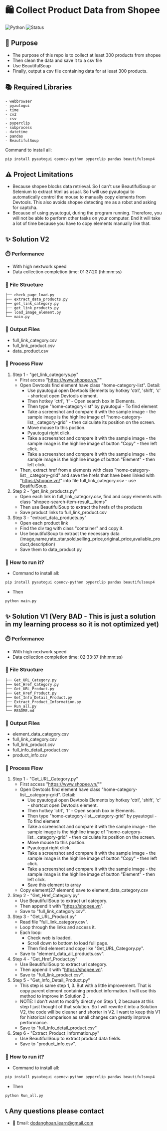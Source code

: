 # 🛍️ Collect Product Data from Shopee
![Python](https://img.shields.io/badge/python-3.8%2B-blue)
![Status](https://img.shields.io/badge/status-active-brightgreen)

## 🎯 Purpose
- The purpose of this repo is to collect at least 300 products from shopee
- Then clean the data and save it to a csv file
- Use BeautifulSoup
- Finally, output a csv file containing data for at least 300 products.

## 📚 Required Libraries
    - webbrowser
    - pyautogui
    - time
    - cv2
    - csv
    - pyperclip
    - subprocess
    - datetime
    - pandas
    - BeautifulSoup

Command to install all: 
```bash
pip install pyautogui opencv-python pyperclip pandas beautifulsoup4
```

## ⚠️ Project Limitations
- Because shopee blocks data retrieval. So I can't use BeautifulSoup or Selenium to extract html as usual. So I will use pyautogui to automatically control the mouse to manually copy elements from Devtools. This also avoids shopee detecting me as a robot and asking for captcha.
- Because of using pyautogui, during the program running. Therefore, you will not be able to perform other tasks on your computer. End it will take a lot of time because you have to copy elements manually like that.

## ✨ Solution V2 
### ⏱️ Performance
- With high nextwork speed
- Data collection completion time: 01:37:20 (hh:mm:ss)

### 📁 File Structure
```
├── check_page_load.py
├── extract_data_products.py
├── get_link_category.py
├── get_link_products.py
├── load_image_element.py
└── main.py
```

### 📁 Output Files
- full_link_category.csv
- full_link_product.csv
- data_product.csv 

### 🔄 Process Flow
1. Step 1 - "get_link_categorys.py"
    - First access "https://www.shopee.vn/""
    - Open Devtools find element have class "home-category-list". Detail:
        + Use pyautogui open Devtools Elements by hotkey 'ctrl', 'shift', 'c' - shortcut open Devtools element.
        + Then hotkey 'ctrl', 'f' - Open search box in Elements.
        + Then type "home-category-list" by pyautogui - To find element
        + Take a screenshot and compare it with the sample image - the sample image is the highline image of "home-category-list__category-grid" - then calculate its position on the screen.
        + Move mouse to this postion.
        + Pyautogui right click.
        + Take a screenshot and compare it with the sample image - the sample image is the highline image of button "Copy" - then left click.
        + Take a screenshot and compare it with the sample image - the sample image is the highline image of button "Element" - then left click.
    - Then, extract href from a elements with class "home-category-list__category-grid" and save the hrefs that have been linked with "https://shoppe.vn/" into file full_link_category.csv - use BeatifulSoup.
2. Step 2 - "get_link_products.py"
    - Open each link in full_link_category.csv, find and copy elements with class "shopee-search-item-result__items"
    - Then use BeautifulSoup to extract the hrefs of the products
    - Save product links to full_link_product.csv
3. Step 3 - "extract_data_products.py"
    - Open each product link
    - Find the div tag with class "container" and copy it.
    - Use beautifulSoup to extract the necessary data (image,name,rate_star,sold,selling_price,original_price,available_product,description)
    - Save them to data_product.py
    
### 🚀 How to run it?
- Command to install all: 
```bash
pip install pyautogui opencv-python pyperclip pandas beautifulsoup4
```
- Then
```bash
python main.py
```

## ✨ Solution V1 (Very BAD - This is just a solution in my learning process so it is not optimized yet)
### ⏱️ Performance
- With high nextwork speed
- Data collection completion time: 02:33:37 (hh:mm:ss)

### 📁 File Structure
```
├── Get_URL_Category.py
├── Get_Href_Category.py
├── Get_URL_Product.py
├── Get_Href_Product.py
├── Get_Info_Detail_Product.py
├── Extract_Product_Information.py
├── Run_all.py
└── README.md
```

### 📁 Output Files
- element_data_category.csv
- full_link_category.csv
- full_link_product.csv
- full_info_detail_product.csv
- product_info.csv

### 🔄 Process Flow
1. Step 1 - "Get_URL_Category.py"
    - First access "https://www.shopee.vn/""
    - Open Devtools find element have class "home-category-list__category-grid". Detail:
        + Use pyautogui open Devtools Elements by hotkey 'ctrl', 'shift', 'c' - shortcut open Devtools element.
        + Then hotkey 'ctrl', 'f' - Open search box in Elements.
        + Then type "home-category-list__category-grid" by pyautogui - To find element
        + Take a screenshot and compare it with the sample image - the sample image is the highline image of "home-category-list__category-grid" - then calculate its position on the screen.
        + Move mouse to this postion.
        + Pyautogui right click.
        + Take a screenshot and compare it with the sample image - the sample image is the highline image of button "Copy" - then left click.
        + Take a screenshot and compare it with the sample image - the sample image is the highline image of button "Element" - then left click.
        + Save this element to array
    - Copy element(27 element) save to element_data_category.csv 
2. Step 2 - "Get_Href_Category.py"
    - Use BeautifullSoup to extract url category.
    - Then append it with "https://shopee.vn".
    - Save to "full_link_category.csv".
3. Step 3 - "Get_URL_Product.py"
    - Read file "full_link_category.csv".
    - Loop through the links and access it.
    - Each loop:
        + Check web is loaded.
        + Scroll down to bottom to load full page.
        + Then find element and copy like "Get_URL_Category.py".
    - Save to "element_data_all_products.csv".
4. Step 4 - "Get_Href_Product.py"
    - Use BeautifullSoup to extract url category.
    - Then append it with "https://shopee.vn".
    - Save to "full_link_product.csv".
5. Step 5 - "Get_Info_Detail_Product.py"
    - This step is same step 1, 3. But with a little improvement. That is copy parent element containing product information. I will use this method to improve in Solution 2 .
    - NOTE: I don't want to modify directly on Step 1, 2 because at this step I just thought of that solution. So I will rewrite it into a Solution V2, the code will be cleaner and shorter in V2. I want to keep this V1 for historical comparison as small changes can greatly improve performance.
    - Save to "full_info_detail_product.csv"
6. Step 6 - "Extract_Product_Information.py"
    - Use BeautifullSoup to extract product data fields.
    - Save to "product_info.csv". 
    
### 🚀 How to run it?
- Command to install all: 
```bash
pip install pyautogui opencv-python pyperclip pandas beautifulsoup4
```
- Then
```bash
python Run_all.py
```

## 📞 Any questions please contact
- 📧 Email: dodanghoan.learn@gmail.com

